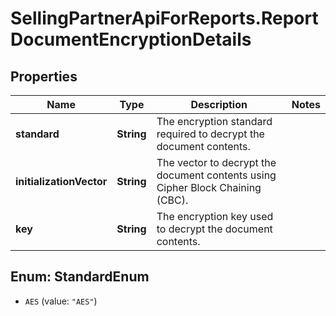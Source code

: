 # SellingPartnerApiForReports.ReportDocumentEncryptionDetails

## Properties
Name | Type | Description | Notes
------------ | ------------- | ------------- | -------------
**standard** | **String** | The encryption standard required to decrypt the document contents. | 
**initializationVector** | **String** | The vector to decrypt the document contents using Cipher Block Chaining (CBC). | 
**key** | **String** | The encryption key used to decrypt the document contents. | 


<a name="StandardEnum"></a>
## Enum: StandardEnum


* `AES` (value: `"AES"`)




